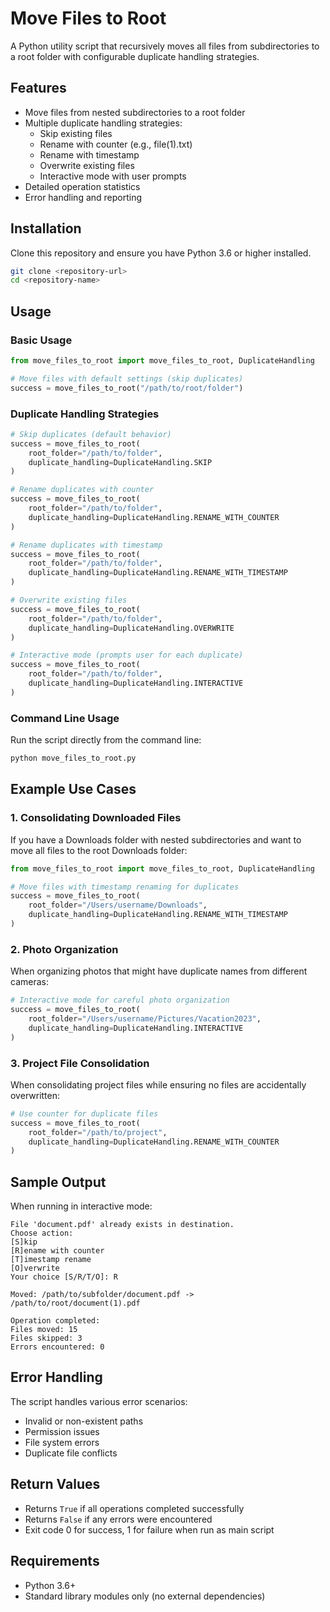 # Move Files to Root

A Python utility script that recursively moves all files from subdirectories to a root folder with configurable duplicate handling strategies.

## Features

- Move files from nested subdirectories to a root folder
- Multiple duplicate handling strategies:
  - Skip existing files
  - Rename with counter (e.g., file(1).txt)
  - Rename with timestamp
  - Overwrite existing files
  - Interactive mode with user prompts
- Detailed operation statistics
- Error handling and reporting

## Installation

Clone this repository and ensure you have Python 3.6 or higher installed.

```bash
git clone <repository-url>
cd <repository-name>
```

## Usage

### Basic Usage

```python
from move_files_to_root import move_files_to_root, DuplicateHandling

# Move files with default settings (skip duplicates)
success = move_files_to_root("/path/to/root/folder")
```

### Duplicate Handling Strategies

```python
# Skip duplicates (default behavior)
success = move_files_to_root(
    root_folder="/path/to/folder",
    duplicate_handling=DuplicateHandling.SKIP
)

# Rename duplicates with counter
success = move_files_to_root(
    root_folder="/path/to/folder",
    duplicate_handling=DuplicateHandling.RENAME_WITH_COUNTER
)

# Rename duplicates with timestamp
success = move_files_to_root(
    root_folder="/path/to/folder",
    duplicate_handling=DuplicateHandling.RENAME_WITH_TIMESTAMP
)

# Overwrite existing files
success = move_files_to_root(
    root_folder="/path/to/folder",
    duplicate_handling=DuplicateHandling.OVERWRITE
)

# Interactive mode (prompts user for each duplicate)
success = move_files_to_root(
    root_folder="/path/to/folder",
    duplicate_handling=DuplicateHandling.INTERACTIVE
)
```

### Command Line Usage

Run the script directly from the command line:

```bash
python move_files_to_root.py
```

## Example Use Cases

### 1. Consolidating Downloaded Files

If you have a Downloads folder with nested subdirectories and want to move all files to the root Downloads folder:

```python
from move_files_to_root import move_files_to_root, DuplicateHandling

# Move files with timestamp renaming for duplicates
success = move_files_to_root(
    root_folder="/Users/username/Downloads",
    duplicate_handling=DuplicateHandling.RENAME_WITH_TIMESTAMP
)
```

### 2. Photo Organization

When organizing photos that might have duplicate names from different cameras:

```python
# Interactive mode for careful photo organization
success = move_files_to_root(
    root_folder="/Users/username/Pictures/Vacation2023",
    duplicate_handling=DuplicateHandling.INTERACTIVE
)
```

### 3. Project File Consolidation

When consolidating project files while ensuring no files are accidentally overwritten:

```python
# Use counter for duplicate files
success = move_files_to_root(
    root_folder="/path/to/project",
    duplicate_handling=DuplicateHandling.RENAME_WITH_COUNTER
)
```

## Sample Output

When running in interactive mode:

```
File 'document.pdf' already exists in destination.
Choose action:
[S]kip
[R]ename with counter
[T]imestamp rename
[O]verwrite
Your choice [S/R/T/O]: R

Moved: /path/to/subfolder/document.pdf -> /path/to/root/document(1).pdf

Operation completed:
Files moved: 15
Files skipped: 3
Errors encountered: 0
```

## Error Handling

The script handles various error scenarios:
- Invalid or non-existent paths
- Permission issues
- File system errors
- Duplicate file conflicts

## Return Values

- Returns `True` if all operations completed successfully
- Returns `False` if any errors were encountered
- Exit code 0 for success, 1 for failure when run as main script

## Requirements

- Python 3.6+
- Standard library modules only (no external dependencies)
